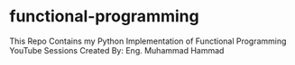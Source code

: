 # functional-programming
This Repo Contains my Python Implementation of Functional Programming YouTube Sessions Created By: Eng. Muhammad Hammad
